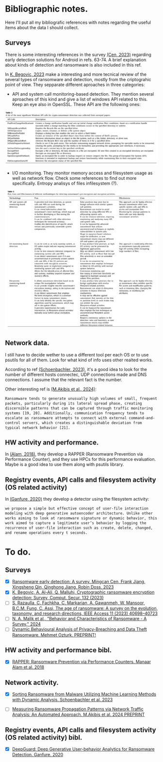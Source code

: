 # Bibliographic notes.
Here I'll put all my bibliografic references with notes regarding the useful items about the data I should collect. 

## Surveys

There is some interesting references in the survey [(Cen, 2023)](https://drive.google.com/file/d/1gDN4WYrqDrvKwQ9MQQxUuXCnOZvOMlZf/view?usp=drive_link) regarding early detection solutions for Android in refs. 63-74. A brief explanation about kinds of detection and ransomware is also included in this ref.

In [K. Begovic, 2023](https://drive.google.com/file/d/1dasBBxs1z0l7t0a2kdBiZEFqBvSFk7QR/view?usp=drive_link) make a interesting and more tecnical review of the several types of ransomware and detection, mostly from the criptograhic point of view. They sepparate different aproaches in three categories:
- API and system call monitoring-based detection. They mention several aproaches of this kind and give a list of windows API related to this. Keep an eye also in OpenSSL. These API are the following ones:

![Table 1 from paper with API calls in WINDOWS](./tabla1.JPG)

- I/O monitoring. They monitor memory access and filesystem usage as well as network flow. Check some references to find out more specifically. Entropy analisys of files infilesystem (?).

![Table 2 from paper](./tabla2.JPG)

## Network data.
I still have to decide wether to use a different tool per each OS or to use psutils for all of them. Look for what kind of info uses other realted works.

According to ref [(Schoenbachler, 2023)](https://drive.google.com/file/d/1UnIbWdUNv8WK9_bSsCPjqGDaKZr2R7Pf/view?usp=drive_link/), it's a good idea to look for the number of different hosts connectec, UDP connections made and DNS connections. I assume that the relevant fact is the number.

Other interesting ref is [(M.Akibis et al., 2024)](https://drive.google.com/file/d/1S2iyGnuRVN_Zegtd7Xwtdl9fVOtuDjvF/view?usp=drive_link):

```
Ransomware tends to generate unusually high volumes of small, frequent packets, particularly during its lateral spread phase, creating  discernible patterns that can be captured through traffic monitoring systems [19, 20]. Additionally, communication frequency tends to escalate as ransomware attempts to connect with external command-and-control servers, which creates a distinguishable deviation from typical network behavior [21].

```



## HW activity and performance.
In [(Alam, 2018)](https://drive.google.com/file/d/1Sv0PCjQSWHR4QB3pADWbKkMS6PUE3gQm/view?usp=drive_link), they develop a RAPPER (Ransomware Prevention via Performance Counter), and they use HPCs for this performance evaluation. Maybe is a good idea to use them along with psutils library.


## Registry events, API calls and filesystem activity (OS related activity)
In [(Ganfure, 2020)](https://drive.google.com/file/d/1VRWqS83AVqN8JwuVcMT-_DXu-_utwsCY/view?usp=drive_link) they develop a detector using the filesystem activity: 
```
we propose a simple but effective concept of user-file interaction modeling with deep generative autoencoder architecture. Unlike other works aiming to look at ransomware signature or dynamic behavior, this work aimed to capture a legitimate user’s behavior by logging the recurrence of user-file interaction such as create, delete, changed, and rename operations every t seconds.
```

# To do.

## Surveys
- [x] [Ransomware early detection: A survey. Mingcan Cen, Frank Jiang, Xingsheng Qin, Qinghong Jiang, Robin Doss. 2023](https://drive.google.com/file/d/1gDN4WYrqDrvKwQ9MQQxUuXCnOZvOMlZf/view?usp=drive_link)
- [x] [K. Begovic, A. Al-Ali, Q. Malluhi, Cryptographic ransomware encryption detection: Survey, Comput. Secur. 132 (2023)](https://drive.google.com/file/d/1dasBBxs1z0l7t0a2kdBiZEFqBvSFk7QR/view?usp=drive_link)    
- [ ] [S. Razaulla, C. Fachkha, C. Markarian, A. Gawanmeh, W. Mansoor, B.C.M. Fung, C. Assi, The age of ransomware: A survey on the evolution, taxonomy, and research directions, IEEE Access 11 (2023) 40698–40723](https://drive.google.com/file/d/1HNFoCorE563P4CcsnqMZx0n1NpIbhsqH/view?usp=drive_link)
- [ ] [N. A. Malik et al., "Behavior and Characteristics of Ransomware - A Survey," 2024 ](https://drive.google.com/file/d/1cM_TlbnNcM9yIeVNsBWD0KAm7DPTpPFm/view?usp=drive_link)
- [ ] [Dynamic Behavioural Analysis of Privacy-Breaching and Data Theft Ransomware. Mehmet Ozturk. PREPRINT!](https://drive.google.com/file/d/1RcHAlOiV-h8YnfBl5_GJiaPiqsOJgDy4/view?usp=drive_link)

## HW activity and performance bibl.
- [x] [RAPPER: Ransomware Prevention via Performance Counters. Manaar Alam et al. 2018](https://drive.google.com/file/d/1Sv0PCjQSWHR4QB3pADWbKkMS6PUE3gQm/view?usp=drive_link)

## Network activity.
- [x] [Sorting Ransomware from Malware Utilizing Machine Learning Methods with Dynamic Analysis. Schoenbachler et al. 2023](https://drive.google.com/file/d/1UnIbWdUNv8WK9_bSsCPjqGDaKZr2R7Pf/view?usp=drive_link/)

- [ ] [Measuring Ransomware Propagation Patterns via Network Traffic Analysis: An Automated Approach. M.Akibis et al. 2024 PREPRINT](https://drive.google.com/file/d/1S2iyGnuRVN_Zegtd7Xwtdl9fVOtuDjvF/view?usp=drive_link)

## Registry events, API calls and filesystem activity (OS related activity) bibl.
- [x] [DeepGuard: Deep Generative User-behavior Analytics for Ransomware Detection. Ganfure. 2020](https://drive.google.com/file/d/1VRWqS83AVqN8JwuVcMT-_DXu-_utwsCY/view?usp=drive_link)